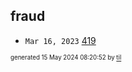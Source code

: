 ## fraud


* <code>Mar 16, 2023</code> [419](2023-03-16T08-28-05-419.md)

<sup><sub>generated 15 May 2024 08:20:52 by <a href='https://github.com/senorprogrammer/til'>til</a></sub></sup>
